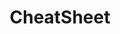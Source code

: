 ---
title: CheatSheet
description: 자주 쓰는 코드 & 명령어
image:

# Badge style
style:
    background: "#2a9d8f"
    color: "#fff"
---
